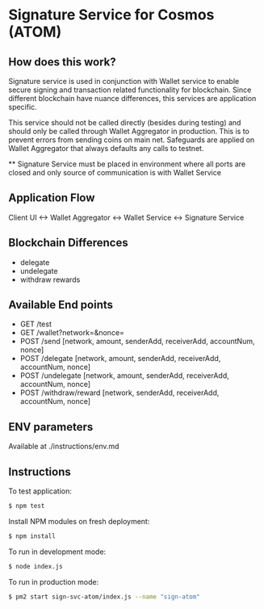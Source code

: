 Signature Service for Cosmos (ATOM)
=====================================

<URL>

How does this work?
----------------

Signature service is used in conjunction with Wallet service to enable secure signing and transaction related functionality for blockchain. Since different blockchain have nuance differences, this services are application specific.

This service should not be called directly (besides during testing) and should only be called through Wallet Aggregator in production. This is to  prevent errors from sending coins on main net. Safeguards are applied on Wallet Aggregator that always defaults any calls to testnet.

** Signature Service must be placed in environment where all ports are closed and only source of communication is with Wallet Service

Application Flow
-------

Client UI <-> Wallet Aggregator <-> Wallet Service <-> Signature Service

Blockchain Differences
-------

- delegate
- undelegate
- withdraw rewards

Available End points
-------
- GET /test
- GET /wallet?network=<network>&nonce=<nonce>
- POST /send [network, amount, senderAdd, receiverAdd, accountNum, nonce]
- POST /delegate [network, amount, senderAdd, receiverAdd, accountNum, nonce]
- POST /undelegate [network, amount, senderAdd, receiverAdd, accountNum, nonce]
- POST /withdraw/reward [network, senderAdd, receiverAdd, accountNum, nonce]

ENV parameters
-------
Available at ./instructions/env.md


## Instructions

To test application:

```bash
$ npm test
```

Install NPM modules on fresh deployment:

```bash
$ npm install
```

To run in development mode:

```bash
$ node index.js
```

To run in production mode:

```bash
$ pm2 start sign-svc-atom/index.js --name "sign-atom"
```
